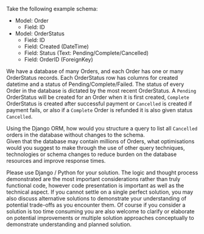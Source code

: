 Take the following example schema:
 
- Model: Order
   - Field: ID
- Model: OrderStatus
   - Field: ID
   - Field: Created (DateTime)
   - Field: Status (Text: Pending/Complete/Cancelled)
   - Field: OrderID (ForeignKey)
 
We have a database of many Orders, and each Order has one or many OrderStatus records. 
Each OrderStatus row has columns for created datetime and a status of Pending/Complete/Failed. 
The status of every Order in the database is dictated by the most recent OrderStatus. 
A `Pending` OrderStatus will be created for an Order when it is first created, 
`Complete` OrderStatus is created after successful payment or `Cancelled` is created if payment fails, 
or also if a `Complete` Order is refunded it is also given status `Cancelled`.


Using the Django ORM, 
how would you structure a query to list all `Cancelled` orders in the database without changes to the schema.  
Given that the database may contain millions of Orders, what optimisations would you suggest to make through the use of other query techniques, 
technologies or schema changes to reduce burden on the database resources and improve response times.

 
Please use Django / Python for your solution. 
The logic and thought process demonstrated are the most important considerations rather than truly functional code, 
however code presentation is important as well as the technical aspect. 
If you cannot settle on a single perfect solution, 
you may also discuss alternative solutions to demonstrate your understanding of potential trade-offs as you encounter them. 
Of course if you consider a solution is too time consuming you are also welcome to clarify or elaborate on potential improvements or multiple solution approaches conceptually to demonstrate understanding and planned solution.
